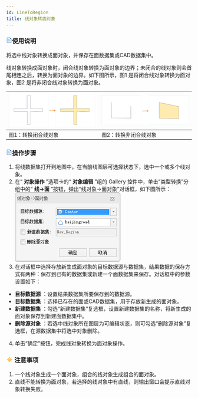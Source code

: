 ```yaml
---
id: LineToRegion
title: 线对象转面对象  
---  
```

### ![](../../../img/read.gif)使用说明

将选中线对象转换成面对象，并保存在面数据集或CAD数据集中。

线对象转换成面对象时，闭合线对象转换为面对象的边界；未闭合的线对象则会首尾相连之后，转换为面对象的边界。如下图所示，图1 是将闭合线对象转换为面对象，图2
是将非闭合线对象转换为面对象。

![](img/LineToRegion1.png)|![](img/LineToRegion2.png)   
--|--
图1：转换闭合线对象|图2：转换非闭合线对象  
  
### ![](../../../img/read.gif)操作步骤

  1. 将线数据集打开到地图中，在当前线图层可选择状态下，选中一个或多个线对象。 
  2. 在“ **对象操作** ”选项卡的“ **对象编辑** ”组的 Gallery 控件中，单击“类型转换”分组中的“ **线->面** ”按钮，弹出“线对象->面对象”对话框，如下图所示：   
   ![](img/LineToRegionDia.png)  
  3. 在对话框中选择存放新生成面对象的目标数据源与数据集，结果数据的保存方式有两种：保存到已有的数据集或新建一个面数据集来保存。对话框中的参数设置如下： 
  * **目标数据源** ：设置结果数据集所要保存到的数据源。
  * **目标数据集** ：选择已存在的面或CAD数据集，用于存放新生成的面对象。
  * **新建数据集** ：勾选“新建数据集”复选框，设置新建数据集的名称，将新生成的面对象保存到新建面数据集中。
  * **删除源对象** ：若选中线对象所在图层为可编辑状态，则可勾选“删除源对象”复选框，在源数据集中将选中对象删除。
  4. 单击“确定”按钮，完成线对象转换为面对象操作。

### ![](../../../img/note.png)注意事项

  1. 一个线对象生成一个面对象，组合的线对象生成组合的面对象。
  2. 直线不能转换为面对象，若选择的线对象中有直线，则输出窗口会提示直线对象转换失败。



